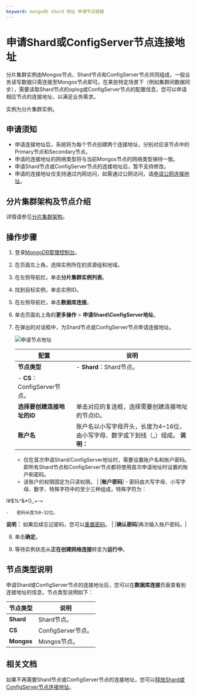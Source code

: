 ```yaml
---
keyword: mongodb shard 地址 申请节点链接
---
```


# 申请Shard或ConfigServer节点连接地址

分片集群实例由Mongos节点、Shard节点和ConfigServer节点共同组成，一般业务读写数据只需连接至Mongos节点即可。在某些特定场景下（例如集群间数据同步），需要读取Shard节点的oplog或ConfigServer节点的配置信息，您可以申请相应节点的连接地址，以满足业务需求。

实例为分片集群实例。

## 申请须知

-   申请连接地址后，系统将为每个节点创建两个连接地址，分别对应该节点中的Primary节点和Secondary节点。
-   申请的连接地址的网络类型将与当前Mongos节点的网络类型保持一致。
-   申请Shard节点或ConfigServer节点的连接地址后，暂不支持修改。
-   申请的连接地址仅支持通过内网访问，如需通过公网访问，请[申请公网连接地址]()。

## 分片集群架构及节点介绍

详情请参见[分片集群架构](/intl.zh-CN/产品简介/系统架构/分片集群架构.md)。

## 操作步骤

1.  登录[MongoDB管理控制台](https://mongodb.console.aliyun.com/)。

2.  在页面左上角，选择实例所在的资源组和地域。

3.  在左侧导航栏，单击**分片集群实例列表**。

4.  找到目标实例，单击实例ID。

5.  在左侧导航栏，单击**数据库连接**。

6.  单击页面右上角的**更多操作** \> **申请Shard\\ConfigServer地址**。

7.  在弹出的对话框中，为Shard节点或ConfigServer节点申请连接地址。

    ![申请节点地址](https://static-aliyun-doc.oss-accelerate.aliyuncs.com/assets/img/zh-CN/2646819951/p58471.png)

    |配置|说明|
    |--|--|
    |**节点类型**|    -   **Shard**：Shard节点。
    -   **CS**：ConfigServer节点。 |
    |**选择要创建连接地址的ID**|单击对应的复选框，选择需要创建连接地址的节点ID。|
    |**账户名**|账户名以小写字母开头，长度为4~16位，由小写字母、数字或下划线（\_）组成。 **说明：**

    -   仅在首次申请Shard/ConfigServer地址时，需要设置账户名和账户密码。即所有Shard节点和ConfigServer节点都将使用首次申请地址时设置的账户和密码。
    -   该账户的权限固定为只读权限。 |
    |**账户密码**|    -   密码由大写字母、小写字母、数字、特殊字符中的至少三种组成，特殊字符为：

!\#$%^&\*\(\)\_+-=

    -   密码长度为8~32位。
**说明：** 如果后续忘记密码，您可以[重置密码](/intl.zh-CN/用户指南/账号管理/重置密码.md)。 |
    |**确认密码**|再次输入账户密码。|

8.  单击**确定**。

9.  等待实例状态从**正在创建网络连接**转变为**运行中**。


## 节点类型说明

申请Shard或ConfigServer节点的连接地址后，您可以在**数据库连接**页面查看到连接地址的信息，节点类型说明如下：

|节点类型|说明|
|----|--|
|**Shard**|Shard节点。|
|**CS**|ConfigServer节点。|
|**Mongos**|Mongos节点。|

## 相关文档

如果不再需要Shard节点或ConfigServer节点的连接地址，您可以[释放Shard或ConfigServer节点连接地址](/intl.zh-CN/用户指南/管理网络连接/Shard或Configserver连接地址/释放Shard或ConfigServer节点连接地址.md)。

